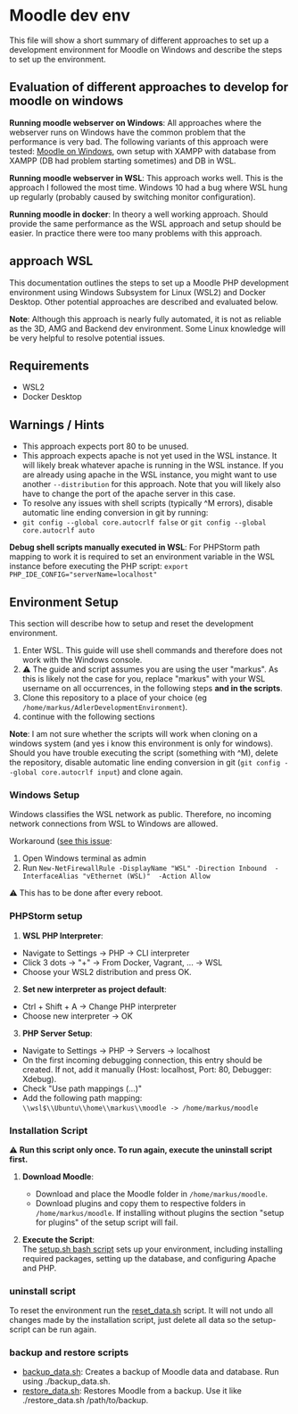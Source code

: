 # Moodle dev env
This file will show a short summary of different approaches to set up a development environment for Moodle on Windows 
and describe the steps to set up the environment.

## Evaluation of different approaches to develop for moodle on windows
**Running moodle webserver on Windows**: All approaches where the webserver runs on Windows have the common problem that the performance is very bad.
The following variants of this approach were tested: [Moodle on Windows](https://docs.moodle.org/402/de/Vollst%C3%A4ndiges_Installationspaket_f%C3%BCr_Windows), own setup with XAMPP with database from XAMPP (DB had problem starting sometimes) and DB in WSL.

**Running moodle webserver in WSL**: This approach works well. This is the approach I followed the most time.
Windows 10 had a bug where WSL hung up regularly (probably caused by switching monitor configuration).

**Running moodle in docker**: In theory a well working approach. Should provide the same performance as the WSL approach and setup should be easier.
In practice there were too many problems with this approach.


## approach WSL
This documentation outlines the steps to set up a Moodle PHP development environment
using Windows Subsystem for Linux (WSL2) and Docker Desktop. Other potential approaches are
described and evaluated below.

**Note**: Although this approach is nearly fully automated,
it is not as reliable as the 3D, AMG and Backend dev environment.
Some Linux knowledge will be very helpful to resolve potential issues.

## Requirements
- WSL2
- Docker Desktop

## Warnings / Hints
- This approach expects port 80 to be unused.
- This approach expects apache is not yet used in the WSL instance.
  It will likely break whatever apache is running in the WSL instance.
  If you are already using apache in the WSL instance, you might want to use another `--distribution` for this approach.
  Note that you will likely also have to change the port of the apache server in this case.
- To resolve any issues with shell scripts (typically ^M errors), disable automatic line ending conversion in git by running:
- `git config --global core.autocrlf false` or `git config --global core.autocrlf auto`

**Debug shell scripts manually executed in WSL**:
For PHPStorm path mapping to work it is required to set an environment variable in the WSL instance before executing the PHP script: `export PHP_IDE_CONFIG="serverName=localhost"`

## Environment Setup
This section will describe how to setup and reset the development environment.

1. Enter WSL. This guide will use shell commands and therefore does not work with the Windows console.
2. ⚠️ The guide and script assumes you are using the user "markus". 
As this is likely not the case for you, replace "markus" with your WSL username on all occurrences, in the following steps **and in the scripts**.
3. Clone this repository to a place of your choice (eg `/home/markus/AdlerDevelopmentEnvironment`).
4. continue with the following sections

**Note**: I am not sure whether the scripts will work when cloning on a windows system (and yes i know this environment is only for windows).
Should you have trouble executing the script (something with ^M), delete the repository, 
disable automatic line ending conversion in git (`git config --global core.autocrlf input`) and clone again.

### Windows Setup
Windows classifies the WSL network as public.
Therefore, no incoming network connections from WSL to Windows are allowed.

Workaround ([see this issue](https://github.com/microsoft/WSL/issues/4585#issuecomment-610061194):
1. Open Windows terminal as admin
2. Run `New-NetFirewallRule -DisplayName "WSL" -Direction Inbound  -InterfaceAlias "vEthernet (WSL)"  -Action Allow`

⚠️ This has to be done after every reboot.

### PHPStorm setup
1. **WSL PHP Interpreter**:
- Navigate to Settings -> PHP -> CLI interpreter
- Click 3 dots -> "+" -> From Docker, Vagrant, ... -> WSL
- Choose your WSL2 distribution and press OK.

2. **Set new interpreter as project default**:
- Ctrl + Shift + A -> Change PHP interpreter
- Choose new interpreter -> OK

3. **PHP Server Setup**:
- Navigate to Settings -> PHP -> Servers -> localhost
- On the first incoming debugging connection, this entry should be created. If not, add it manually (Host: localhost, Port: 80, Debugger: Xdebug).
- Check "Use path mappings (...)"
- Add the following path mapping:  
  `\\wsl$\\Ubuntu\\home\\markus\\moodle -> /home/markus/moodle`

### Installation Script
⚠️ **Run this script only once. To run again, execute the uninstall script first.**

1. **Download Moodle**:
    - Download and place the Moodle folder in `/home/markus/moodle`.
    - Download plugins and copy them to respective folders in `/home/markus/moodle`. If installing without plugins the section "setup for plugins" of the setup script will fail.

2. **Execute the Script**:  
   The [setup.sh bash script](setup.sh) sets up your environment, including installing required packages, setting up the database, and configuring Apache and PHP.

### uninstall script
To reset the environment run the [reset_data.sh](reset_data.sh) script.
It will not undo all changes made by the installation script, just delete all data so the setup-script can be run again.

### backup and restore scripts
- [backup_data.sh](backup_data.sh): Creates a backup of Moodle data and database. Run using ./backup_data.sh.
- [restore_data.sh](restore_data.sh): Restores Moodle from a backup. Use it like ./restore_data.sh /path/to/backup.
